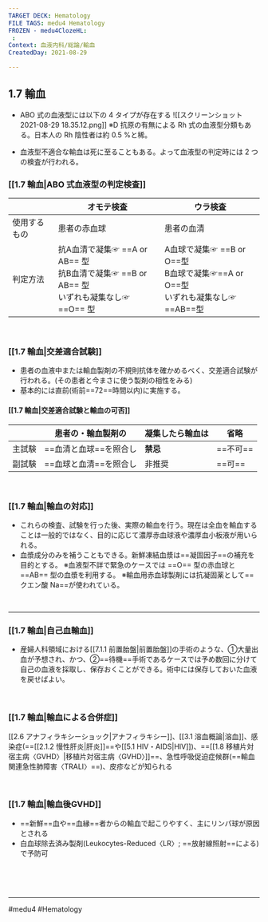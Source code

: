 ```yaml
---
TARGET DECK: Hematology
FILE TAGS: medu4 Hematology
FROZEN - medu4ClozeHL:
 : 
Context: 血液内科/総論/輸血
CreatedDay: 2021-08-29

---
```


## 1.7 輸血

* ABO 式の血液型には以下の 4 タイプが存在する
![[スクリーンショット 2021-08-29 18.35.12.png]]
※D 抗原の有無による Rh 式の血液型分類もある。日本人の Rh 陰性者は約 0.5 %と稀。

* 血液型不適合な輸血は死に至ることもある。よって血液型の判定時には 2 つの検査が行われる。



### [[1.7 輸血|ABO 式血液型の判定検査]]
| |オモテ検査|ウラ検査|
|---|---|---|
|使用するもの|患者の赤血球|患者の血清|
|判定方法|抗A血清で凝集☞ ==A or AB== 型<br>抗B血清で凝集☞ ==B or AB== 型<br>いずれも凝集なし☞  ==O== 型|A血球で凝集☞ ==B or O==型<br>B血球で凝集☞==A or O==型<br>いずれも凝集なし☞==AB==型|
<!--ID: 1630741040253-->


<br>



### [[1.7 輸血|交差適合試験]]
* 患者の血液中または輸血製剤の不規則抗体を確かめるべく、交差適合試験が行われる。(その患者と今まさに使う製剤の相性をみる)
* 基本的には直前(術前==72==時間以内)に実施する。
#### [[1.7 輸血|交差適合試験と輸血の可否]]
| |患者の・輸血製剤の|凝集したら輸血は|省略|
|---|---|---|---|
|主試験|==血清と血球==を照合し|**禁忌**|==不可==|
|副試験|==血球と血清==を照合し|非推奨|==可==|
<!--ID: 1655091731104-->




<br>


### [[1.7 輸血|輸血の対応]]
* これらの検査、試験を行った後、実際の輸血を行う。現在は全血を輸血することは一般的ではなく、目的に応じて濃厚赤血球液や濃厚血小板液が用いられる。
* 血漿成分のみを補うこともできる。新鮮凍結血漿は==凝固因子==の補充を目的とする。
※血液型不詳で緊急のケースでは ==O== 型の赤血球と ==AB== 型の血漿を利用する。 
※輸血用赤血球製剤には抗凝固薬として==クエン酸 Na==が使われている。
<!--ID: 1630741040265-->


<br>

---

### [[1.7 輸血|自己血輸血]]
* 産婦人科領域における[[7.1.1 前置胎盤|前置胎盤]]の手術のような、①大量出血が予想され、かつ、②==待機==手術であるケースでは予め数回に分けて自己の血液を採取し、保存おくことができる。術中には保存しておいた血液を戻せばよい。
<!--ID: 1630741040271-->


<br>

### [[1.7 輸血|輸血による合併症]]
[[2.6 アナフィラキシーショック|アナフィラキシー]]、[[3.1 溶血概論|溶血]]、感染症(==[[2.1.2 慢性肝炎|肝炎]]==や[[5.1 HIV・AIDS|HIV]])、==[[1.8 移植片対宿主病〈GVHD〉|移植片対宿主病〈GVHD〉]]==、急性呼吸促迫症候群(==輸血関連急性肺障害〈TRALI〉==)、皮疹などが知られる
<!--ID: 1660003185912-->


<br>

### [[1.7 輸血|輸血後GVHD]]
* ==新鮮==血や==血縁==者からの輸血で起こりやすく、主にリンパ球が原因とされる
* 白血球除去済み製剤(Leukocytes-Reduced〈LR〉; ==放射線照射==による)で予防可
 
<!--ID: 1630741040277-->




<br><br><br>

---
#medu4 #Hematology 
